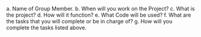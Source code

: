  a. Name of Group Member.
               b. When will you work on the Project?
               c. What is the project?
               d. How will it function? 
               e. What Code will be used?
               f. What are the tasks that you will complete or be in charge of?
               g. How will you complete the tasks listed above.